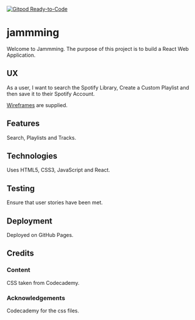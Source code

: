 [![Gitpod Ready-to-Code](https://img.shields.io/badge/Gitpod-Ready--to--Code-blue?logo=gitpod)](https://gitpod.io/#https://github.com/derektypist/jammming) 

# jammming

Welcome to Jammming.  The purpose of this project is to build a React Web Application.

## UX

As a user, I want to search the Spotify Library, Create a Custom Playlist and then save it to their Spotify Account.

[Wireframes](wireframes/wireframe-jammming.png) are supplied.

## Features

Search, Playlists and Tracks.

## Technologies

Uses HTML5, CSS3, JavaScript and React.

## Testing

Ensure that user stories have been met.

## Deployment

Deployed on GitHub Pages.

## Credits

### Content

CSS taken from Codecademy.

### Acknowledgements

Codecademy for the css files.